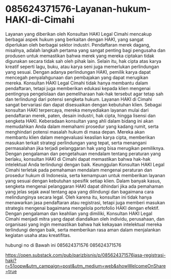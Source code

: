 # 085624371576-Layanan-hukum-HAKI-di-Cimahi
Layanan yang diberikan oleh Konsultan HAKI Legal Cimahi mencakup berbagai aspek hukum yang berkaitan dengan HAKI, yang sangat diperlukan oleh berbagai sektor industri. Pendaftaran merek dagang, misalnya, adalah langkah pertama yang sangat penting bagi pengusaha dan produsen untuk memastikan bahwa merek yang mereka ciptakan tidak digunakan secara tidak sah oleh pihak lain. Selain itu, hak cipta atas karya kreatif seperti lagu, buku, atau karya seni juga memerlukan perlindungan yang sesuai. Dengan adanya perlindungan HAKI, pemilik karya dapat mencegah penyalahgunaan dan pembajakan yang dapat merugikan mereka. Konsultan HAKI Legal Cimahi tidak hanya membantu dalam pendaftaran, tetapi juga memberikan edukasi kepada klien mengenai pentingnya pengelolaan dan pemeliharaan hak-hak tersebut agar tetap sah dan terlindungi dari potensi sengketa hukum.
Layanan HAKI di Cimahi sangat bervariasi dan dapat disesuaikan dengan kebutuhan klien. Sebagai konsultan HAKI terpercaya, mereka menyediakan layanan mulai dari pendaftaran merek, paten, desain industri, hak cipta, hingga lisensi dan sengketa HAKI. Keberadaan konsultan yang ahli dalam bidang ini akan memudahkan Anda dalam memahami prosedur yang kadang rumit, serta menghindari potensi masalah hukum di masa depan. Mereka akan membantu klien dalam mengevaluasi keaslian karya cipta, memberikan masukan terkait strategi perlindungan yang tepat, serta menangani permasalahan jika terjadi pelanggaran hak yang bisa merugikan pemiliknya. Dengan pengalaman dan pengetahuan mendalam tentang peraturan yang berlaku, konsultan HAKI di Cimahi dapat memastikan bahwa hak-hak intelektual Anda terlindungi dengan baik.
Keunggulan Konsultan HAKI Legal Cimahi terletak pada pemahaman mendalam mengenai peraturan dan prosedur hukum di Indonesia, serta kemampuan untuk memberikan layanan yang sesuai dengan kebutuhan spesifik setiap klien. Dalam banyak kasus, sengketa mengenai pelanggaran HAKI dapat dihindari jika ada pemahaman yang jelas sejak awal tentang apa yang dilindungi dan bagaimana cara melindunginya secara legal. Oleh karena itu, konsultan ini tidak hanya menawarkan jasa pendaftaran atau registrasi, tetapi juga memberi masukan strategis mengenai bagaimana mengelola portofolio HAKI dengan efektif. Dengan pengalaman dan keahlian yang dimiliki, Konsultan HAKI Legal Cimahi menjadi mitra yang dapat diandalkan oleh individu, perusahaan, dan organisasi yang ingin memastikan bahwa hak kekayaan intelektual mereka terlindungi dengan baik, serta memberikan rasa aman dalam menjalankan kegiatan usaha atau kreatifitas.

hubungi no di Bawah ini
085624371576
085624371576

https://open.substack.com/pub/parizbisnis/p/085624371576jasa-registrasi-haki?r=51oopw&utm_campaign=post&utm_medium=web&showWelcomeOnShare=true
